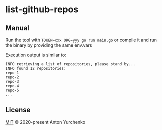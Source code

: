 # list-github-repos

## Manual

Run the tool with `TOKEN=xxx ORG=yyy go run main.go` or compile it and run the binary by providing the same env.vars

Execution output is similar to:

```
INFO retrieving a list of repositories, please stand by...
INFO found 12 repositories:
repo-1
repo-2
repo-3
repo-4
repo-5
...
```

## License

[MIT](LICENSE.md) © 2020-present Anton Yurchenko
